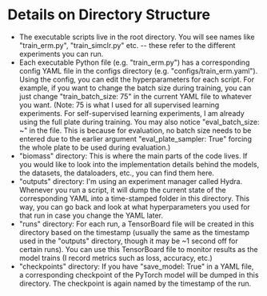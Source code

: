 # Details on Directory Structure

- The executable scripts live in the root directory.  You will see names like "train_erm.py", "train_simclr.py" etc. -- these refer to the different experiments you can run. 
- Each executable Python file (e.g. "train_erm.py") has a corresponding config YAML file in the configs directory (e.g. "configs/train_erm.yaml").  Using the config, you can edit the hyperparameters for each script.  For example, if you want to change the batch size during training, you can just change "train_batch_size: 75" in the current YAML file to whatever you want.  (Note: 75 is what I used for all supervised learning experiments.  For self-supervised learning experiments, I am already using the full plate during training.  You may also notice "eval_batch_size: ~" in the file.  This is because for evaluation, no batch size needs to be entered due to the earlier argument "eval_plate_sampler: True" forcing the whole plate to be used during evaluation.)    
- "biomass" directory: This is where the main parts of the code lives.  If you would like to look into the implementation details behind the models, the datasets, the dataloaders, etc., you can find them here.
- "outputs" directory: I'm using an experiment manager called Hydra.  Whenever you run a script, it will dump the current state of the corresponding YAML into a time-stamped folder in this directory.  This way, you can go back and look at what hyperparameters you used for that run in case you change the YAML later. 
- "runs" directory: For each run, a TensorBoard file will be created in this directory based on the timestamp (usually the same as the timestamp used in the "outputs" directory, though it may be ~1 second off for certain runs).  You can use this TensorBoard file to monitor results as the model trains (I record metrics such as loss, accuracy, etc.)
- "checkpoints" directory: If you have "save_model: True" in a YAML file, a corresponding checkpoint of the PyTorch model will be dumped in this directory.  The checkpoint is again named by the timestamp of the run.  
